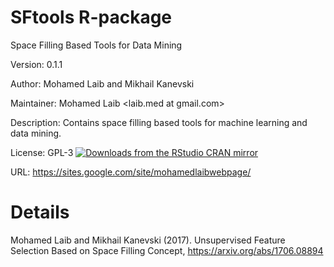 # SFtools R-package
Space Filling Based Tools for Data Mining

Version: 0.1.1

Author: Mohamed Laib and Mikhail Kanevski

Maintainer: Mohamed Laib <laib.med at gmail.com>

Description: Contains space filling based tools for
    machine learning and data mining. 
    
License: GPL-3
[![Downloads from the RStudio CRAN mirror](http://cranlogs.r-pkg.org/badges/grand-total/SFtools)](http://cran.rstudio.com/package=SFtools)

URL: https://sites.google.com/site/mohamedlaibwebpage/

# Details
Mohamed Laib and Mikhail Kanevski (2017). Unsupervised Feature Selection Based on Space
Filling Concept, https://arxiv.org/abs/1706.08894
